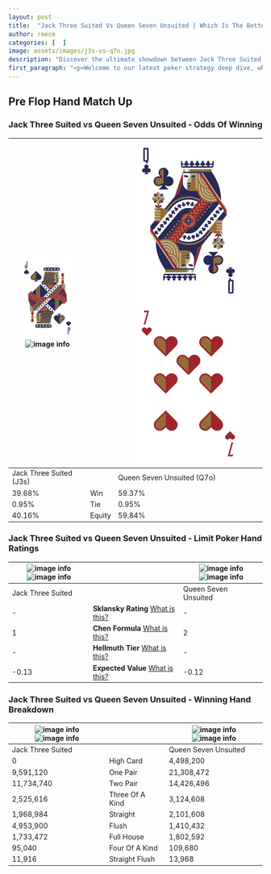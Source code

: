 ```yaml
---
layout: post
title:  "Jack Three Suited Vs Queen Seven Unsuited | Which Is The Better Hand In Poker? A Complete Guide"
author: reece
categories: [  ]
image: assets/images/j3s-vs-q7o.jpg
description: "Discover the ultimate showdown between Jack Three Suited and Queen Seven Unsuited in poker! Uncover the odds, strategies, and scenarios where one hand triumphs over the other. Get ready to up your poker game with this thrilling analysis."
first_paragraph: "<p>Welcome to our latest poker strategy deep dive, where we're pitting two distinct hands against each other in a high-stakes showdown: Jack Three Suited vs Queen Seven Unsuited.</p><p>In the dynamic world of poker, every decision counts, and knowing which hand holds the upper hand is key to your success at the table.</p><p>In this article, we'll dissect these two hands, explore the scenarios where one dominates the other, and equip you with the knowledge to make strategic choices that can tip the odds in your favor.</p><p>Get ready to unravel the intriguing dynamics of these poker hands and elevate your game to new heights.</p>"
---
```




[comment]: # (sp0)

## Pre Flop Hand Match Up

<div class="table hand-ratings" markdown="1"> 



### Jack Three Suited vs Queen Seven Unsuited - Odds Of Winning


    
| ![image info](assets/images/hand1/j.png) ![image info](assets/images/hand1/3s.png) |  | ![image info](assets/images/hand2/q.png) ![image info](assets/images/hand2/7o.png) |
| -------- | -------- | -------- |
| Jack Three Suited (J3s) |  | Queen Seven Unsuited (Q7o) |
| 39.68% | Win | 59.37% |
| 0.95% | Tie | 0.95% |
| 40.16% | Equity | 59.84% |




[comment]: # (sp1)



### Jack Three Suited vs Queen Seven Unsuited - Limit Poker Hand Ratings


    
| ![image info](https://www.riverpairs.com/assets/images/hand1/j.png) ![image info](https://www.riverpairs.com/assets/images/hand1/3s.png) |  | ![image info](https://www.riverpairs.com/assets/images/hand2/q.png) ![image info](https://www.riverpairs.com/assets/images/hand2/7o.png) |
| -------- | -------- | -------- |
| Jack Three Suited |  | Queen Seven Unsuited |
| - | **Sklansky Rating** [What is this?](/sklansky-rating-explained) | - |
| 1 | **Chen Formula** [What is this?](/chen-formula-explained) | 2 |
| - | **Hellmuth Tier** [What is this?](/Hellmuth-tier-explained) | - |
| -0.13 | **Expected Value** [What is this?](/expected-value-explained) | -0.12 |




[comment]: # (sp2)



### Jack Three Suited vs Queen Seven Unsuited - Winning Hand Breakdown


    
| ![image info](https://www.riverpairs.com/assets/images/hand1/j.png) ![image info](https://www.riverpairs.com/assets/images/hand1/3s.png) |  | ![image info](https://www.riverpairs.com/assets/images/hand2/q.png) ![image info](https://www.riverpairs.com/assets/images/hand2/7o.png) |
| -------- | -------- | -------- |
| Jack Three Suited |  | Queen Seven Unsuited |
| 0 | High Card | 4,498,200 |
| 9,591,120 | One Pair | 21,308,472 |
| 11,734,740 | Two Pair | 14,426,496 |
| 2,525,616 | Three Of A Kind | 3,124,608 |
| 1,968,984 | Straight | 2,101,608 |
| 4,953,900 | Flush | 1,410,432 |
| 1,733,472 | Full House | 1,802,592 |
| 95,040 | Four Of A Kind | 109,680 |
| 11,916 | Straight Flush | 13,968 |




[comment]: # (sp3)



</div>

[comment]: # (sp4)



[comment]: # (sp5)

